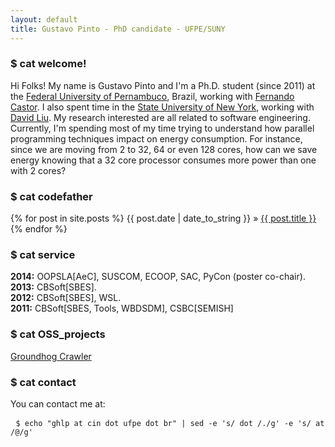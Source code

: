 ```yaml
---
layout: default
title: Gustavo Pinto - PhD candidate - UFPE/SUNY
---
```


### $ cat welcome!</h3>

Hi Folks! My name is Gustavo Pinto and I'm a Ph.D. student (since 2011) at the <a href="http://cin.ufpe.br">Federal University of Pernambuco</a>, Brazil, working with <a href="https://sites.google.com/a/cin.ufpe.br/castor/">Fernando Castor</a>. I also spent time in the <a href="binghamton.edu">State University of New York</a>, working with <a href="http://www.cs.binghamton.edu/~davidl/">David Liu</a>. My research interested are all related to software engineering. Currently, I'm spending most of my time trying to understand how parallel programming techniques impact on energy consumption. For instance, since we are moving from 2 to 32, 64 or even 128 cores, how can we save energy knowing that a 32 core processor consumes more power than one with 2 cores?

<!--<p>I received my Master of Computer Science at the <a
href="http://www.inf.ufpr.br">Federal University of Paraná</a>, Brazil after a bachelor's degree in Computer Science at the <a
href="http://www.cesupa.br">University Center of Pará</a>, Brazil.</p>-->


### $ cat codefather
<p>
{% for post in site.posts %}
<span>{{ post.date | date_to_string }}</span> &raquo; <a href="{{ post.url }}">{{ post.title }}</a><br/>
{% endfor %}
</p>


### $ cat service

<p><b>2014:</b> OOPSLA[AeC], SUSCOM, ECOOP, SAC, PyCon (poster co-chair).<br/>
<b>2013:</b> CBSoft[SBES].<br/>
<b>2012:</b> CBSoft[SBES], WSL.<br/>
<b>2011:</b> CBSoft[SBES, Tools, WBDSDM], CSBC[SEMISH]</p>

### $ cat OSS_projects

<p>
  <!-- <a href="http://haskell-br.org">haskell-br.org</a><br />
  <a href="http://euescritor.com.br">euescritor.com.br</a><br />
  <a href="http://propost.com.br">propost.com.br</a><br />-->
  <a href="https://github.com/spgroup/groundhog">Groundhog Crawler</a><br />
</p>


### $ cat contact

<p>You can contact me at:</p>

<pre> <code>$ echo "ghlp at cin dot ufpe dot br" | sed -e 's/ dot /./g' -e 's/ at /@/g' </code></pre>
